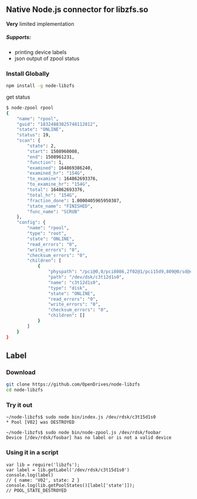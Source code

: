 ## Native Node.js connector for libzfs.so

**Very** limited implementation
##### Supports:

* printing device labels
* json output of zpool status

### Install Globally

```bash
npm install -g node-libzfs
```

get status

```bash
$ node-zpool rpool
{
    "name": "rpool",
    "guid": "18324883825748112812",
    "state": "ONLINE",
    "status": 19,
    "scan": {
        "state": 2,
        "start": 1508960008,
        "end": 1508961231,
        "function": 1,
        "examined": 164869386240,
        "examined_hr": "154G",
        "to_examine": 164862693376,
        "to_examine_hr": "154G",
        "total": 164862693376,
        "total_hr": "154G",
        "fraction_done": 1.0000405965950387,
        "state_name": "FINISHED",
        "func_name": "SCRUB"
    },
    "config": {
        "name": "rpool",
        "type": "root",
        "state": "ONLINE",
        "read_errors": "0",
        "write_errors": "0",
        "checksum_errors": "0",
        "children": [
            {
                "physpath": "/pci@0,0/pci8086,2f02@1/pci15d9,809@0/sd@c,1:a",
                "path": "/dev/dsk/c3t12d1s0",
                "name": "c3t12d1s0",
                "type": "disk",
                "state": "ONLINE",
                "read_errors": "0",
                "write_errors": "0",
                "checksum_errors": "0",
                "children": []
            }
        ]
    }
}
```



## Label


### Download
```bash
git clone https://github.com/OpenDrives/node-libzfs
cd node-libzfs
```

### Try it out

```
~/node-libzfs$ sudo node bin/index.js /dev/rdsk/c3t15d1s0
* Pool [V02] was DESTROYED
```

```
~/node-libzfs$ sudo node bin/node-zpool.js /dev/rdsk/foobar
Device [/dev/rdsk/foobar] has no label or is not a valid device
```

### Using it in a script

```
var lib = require('libzfs');
var label = lib.getLabel('/dev/rdsk/c3t15d1s0')
console.log(label)
// { name: 'V02', state: 2 }
console.log(lib.getPoolStates()[label['state']]);
// POOL_STATE_DESTROYED
```



